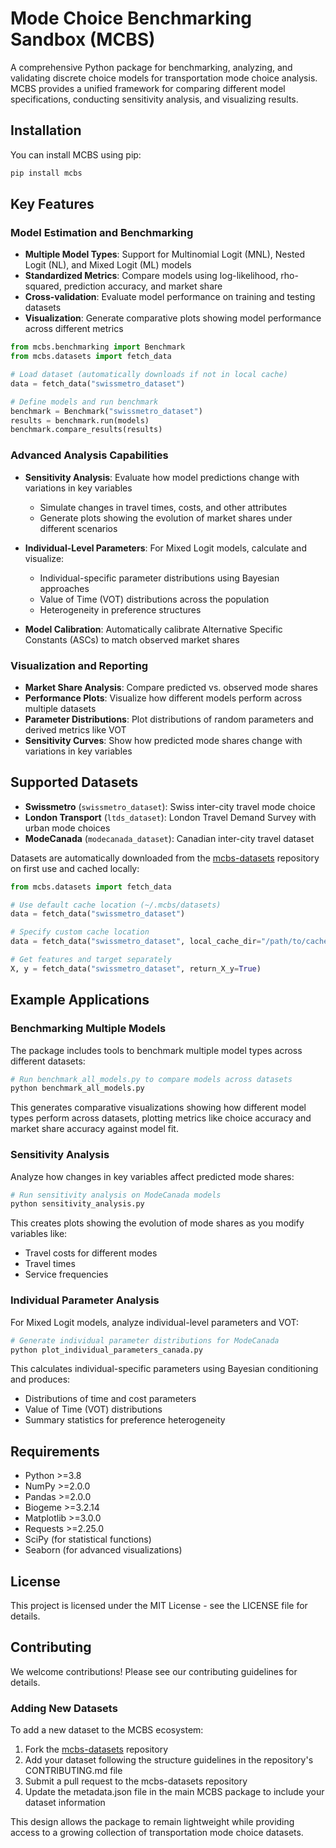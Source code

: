 # Mode Choice Benchmarking Sandbox (MCBS)

A comprehensive Python package for benchmarking, analyzing, and validating discrete choice models for transportation mode choice analysis. MCBS provides a unified framework for comparing different model specifications, conducting sensitivity analysis, and visualizing results.

## Installation

You can install MCBS using pip:

```bash
pip install mcbs
```

## Key Features

### Model Estimation and Benchmarking

- **Multiple Model Types**: Support for Multinomial Logit (MNL), Nested Logit (NL), and Mixed Logit (ML) models
- **Standardized Metrics**: Compare models using log-likelihood, rho-squared, prediction accuracy, and market share
- **Cross-validation**: Evaluate model performance on training and testing datasets
- **Visualization**: Generate comparative plots showing model performance across different metrics

```python
from mcbs.benchmarking import Benchmark
from mcbs.datasets import fetch_data

# Load dataset (automatically downloads if not in local cache)
data = fetch_data("swissmetro_dataset")

# Define models and run benchmark
benchmark = Benchmark("swissmetro_dataset")
results = benchmark.run(models)
benchmark.compare_results(results)
```

### Advanced Analysis Capabilities

- **Sensitivity Analysis**: Evaluate how model predictions change with variations in key variables
  - Simulate changes in travel times, costs, and other attributes
  - Generate plots showing the evolution of market shares under different scenarios

- **Individual-Level Parameters**: For Mixed Logit models, calculate and visualize:
  - Individual-specific parameter distributions using Bayesian approaches
  - Value of Time (VOT) distributions across the population
  - Heterogeneity in preference structures

- **Model Calibration**: Automatically calibrate Alternative Specific Constants (ASCs) to match observed market shares

### Visualization and Reporting

- **Market Share Analysis**: Compare predicted vs. observed mode shares
- **Performance Plots**: Visualize how different models perform across multiple datasets
- **Parameter Distributions**: Plot distributions of random parameters and derived metrics like VOT
- **Sensitivity Curves**: Show how predicted mode shares change with variations in key variables

## Supported Datasets

- **Swissmetro** (`swissmetro_dataset`): Swiss inter-city travel mode choice
- **London Transport** (`ltds_dataset`): London Travel Demand Survey with urban mode choices
- **ModeCanada** (`modecanada_dataset`): Canadian inter-city travel dataset

Datasets are automatically downloaded from the [mcbs-datasets](https://github.com/carlosguirado/mcbs-datasets) repository on first use and cached locally:

```python
from mcbs.datasets import fetch_data

# Use default cache location (~/.mcbs/datasets)
data = fetch_data("swissmetro_dataset")

# Specify custom cache location
data = fetch_data("swissmetro_dataset", local_cache_dir="/path/to/cache")

# Get features and target separately
X, y = fetch_data("swissmetro_dataset", return_X_y=True)
```

## Example Applications

### Benchmarking Multiple Models

The package includes tools to benchmark multiple model types across different datasets:

```python
# Run benchmark_all_models.py to compare models across datasets
python benchmark_all_models.py
```

This generates comparative visualizations showing how different model types perform across datasets, plotting metrics like choice accuracy and market share accuracy against model fit.

### Sensitivity Analysis

Analyze how changes in key variables affect predicted mode shares:

```python
# Run sensitivity analysis on ModeCanada models
python sensitivity_analysis.py
```

This creates plots showing the evolution of mode shares as you modify variables like:
- Travel costs for different modes
- Travel times
- Service frequencies

### Individual Parameter Analysis

For Mixed Logit models, analyze individual-level parameters and VOT:

```python
# Generate individual parameter distributions for ModeCanada
python plot_individual_parameters_canada.py
```

This calculates individual-specific parameters using Bayesian conditioning and produces:
- Distributions of time and cost parameters
- Value of Time (VOT) distributions
- Summary statistics for preference heterogeneity

## Requirements

- Python >=3.8
- NumPy >=2.0.0
- Pandas >=2.0.0
- Biogeme >=3.2.14
- Matplotlib >=3.0.0
- Requests >=2.25.0
- SciPy (for statistical functions)
- Seaborn (for advanced visualizations)

## License

This project is licensed under the MIT License - see the LICENSE file for details.

## Contributing

We welcome contributions! Please see our contributing guidelines for details.

### Adding New Datasets

To add a new dataset to the MCBS ecosystem:

1. Fork the [mcbs-datasets](https://github.com/carlosguirado/mcbs-datasets) repository
2. Add your dataset following the structure guidelines in the repository's CONTRIBUTING.md file
3. Submit a pull request to the mcbs-datasets repository
4. Update the metadata.json file in the main MCBS package to include your dataset information

This design allows the package to remain lightweight while providing access to a growing collection of transportation mode choice datasets.